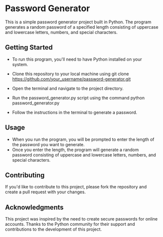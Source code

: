 # Password Generator
This is a simple password generator project built in Python. 
The program generates a random password of a specified length consisting of uppercase and lowercase letters, numbers, and special characters.

## Getting Started
 - To run this program, you'll need to have Python installed on your system.

- Clone this repository to your local machine using git clone https://github.com/your_username/password-generator.git

- Open the terminal and navigate to the project directory.

- Run the password_generator.py script using the command python password_generator.py

- Follow the instructions in the terminal to generate a password.

## Usage
- When you run the program, you will be prompted to enter the length of the password you want to generate. 
- Once you enter the length, the program will generate a random password consisting of uppercase and lowercase letters, numbers, and special characters.

## Contributing
If you'd like to contribute to this project, please fork the repository and create a pull request with your changes.


## Acknowledgments
This project was inspired by the need to create secure passwords for online accounts. Thanks to the Python community for their support and contributions to the development of this project.
